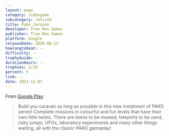 ```yaml
---
layout: page
category: videogame
subcategory: retired
title: Pako Caravan
developer: Tree Men Games
publisher: Tree Men Games
platform: Google
releaseDate: 2020-08-13
howlongtobeat: --
difficulty: --
trophyGuide: --
durationHours: --
trophies: 1/18
percent: 5
link: --
date: 2021-12-07
---
```


From [Google Play](https://play.google.com/store/apps/details?id=com.treemengames.pakocaravan):

> Build you caravan as long as possible in this new instalment of PAKO series! Complete missions in colourful and fun levels that have their own little twists. There are lawns to be mowed, teleports to be used, risky jumps, UFOs, laboratory experiments and many other things waiting, all with the classic PAKO gameplay!

